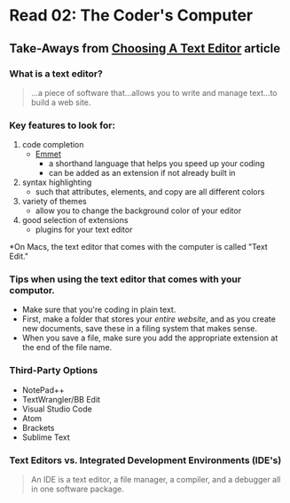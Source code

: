 # Read 02: The Coder's Computer

## Take-Aways from [Choosing A Text Editor](https://web.archive.org/web/20190113051315/https://medium.com/@theoldercoder/choosing-a-text-editor-3e56f71bd636?source=topic_page---------5------------------1) article

### What is a text editor?
> ...a piece of software that...allows you to write and manage text...to build a web site.

### Key features to look for:
1. code completion
    - [Emmet](https://web.archive.org/web/20190112212256/https://emmet.io/) 
      * a shorthand language that helps you speed up your coding
      * can be added as an extension if not already built in
2. syntax highlighting
    - such that attributes, elements, and copy are all different colors
3. variety of themes
    - allow you to change the background color of your editor
4. good selection of extensions
    - plugins for your text editor
   
   
*On Macs, the text editor that comes with the computer is called "Text Edit."  

### Tips when using the text editor that comes with your computor.
- Make sure that you're coding in plain text.  
- First, make a folder that stores your *entire website*, and as you create new documents, save these in a filing system that makes sense.
- When you save a file, make sure you add the appropriate extension at the end of the file name.

### Third-Party Options
- NotePad++
- TextWrangler/BB Edit
- Visual Studio Code
- Atom
- Brackets
- Sublime Text

### Text Editors vs. Integrated Development Environments (IDE's)
> An IDE is a text editor, a file manager, a compiler, and a debugger all in one software package.

